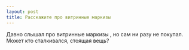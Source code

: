 ```yaml
---
layout: post 
title: Расскажите про витринные маркизы 
--- 
```

Давно слышал про витринные маркизы , но сам ни разу не покупал. Может кто сталкивался, стоящая вещь?